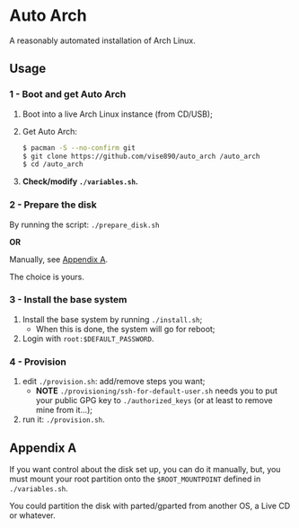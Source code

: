 # Auto Arch

A reasonably automated installation of Arch Linux.

## Usage

### 1 - Boot and get Auto Arch

1. Boot into a live Arch Linux instance (from CD/USB);

2. Get Auto Arch:

   ```bash
   $ pacman -S --no-confirm git
   $ git clone https://github.com/vise890/auto_arch /auto_arch
   $ cd /auto_arch
   ```
3. **Check/modify `./variables.sh`.**


### 2 - Prepare the disk

By running the script: `./prepare_disk.sh`

**OR**

Manually, see [Appendix A](#appendix-a).

The choice is yours.


### 3 - Install the base system

1. Install the base system by running `./install.sh`;
   - When this is done, the system will go for reboot;
2. Login with `root:$DEFAULT_PASSWORD`.


### 4 - Provision

1. edit `./provision.sh`: add/remove steps you want;
   - **NOTE** `./provisioning/ssh-for-default-user.sh` needs you to put your
     public GPG key to `./authorized_keys` (or at least to remove mine from
     it...);
2. run it: `./provision.sh`.


## Appendix A

If you want control about the disk set up, you can do it manually, but, you
must mount your root partition onto the `$ROOT_MOUNTPOINT` defined in
`./variables.sh`.

You could partition the disk with parted/gparted from another OS, a Live CD or
whatever.
